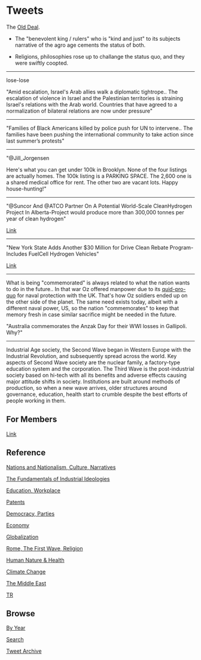 # Tweets

The [Old Deal](2021/05/farmers-foragers-fossils.md#olddeal.md).

- The "benevolent king / rulers" who is "kind and just" to its
subjects narrative of the agro age cements the status of both.

- Religions, philosophies rose up to challange the status quo, and
they were swiftly coopted.

---

lose-lose

"Amid escalation, Israel's Arab allies walk a diplomatic
tightrope.. The escalation of violence in Israel and the Palestinian
territories is straining Israel's relations with the Arab
world. Countries that have agreed to a normalization of bilateral
relations are now under pressure"

---

"Families of Black Americans killed by police push for UN to
intervene.. The families have been pushing the international community
to take action since last summer’s protests"

---

"@Jill_Jorgensen

Here's what you can get under 100k in Brooklyn. None of the four
listings are actually homes. The 100k listing is a PARKING SPACE. The
2,600 one is a shared medical office for rent. The other two are
vacant lots. Happy house-hunting!"

---

"@Suncor And @ATCO Partner On A Potential World-Scale CleanHydrogen
Project In Alberta-Project would produce more than 300,000 tonnes per
year of clean hydrogen"

[Link](https://bit.ly/3y19LDp)

---

"New York State Adds Another $30 Million for Drive Clean Rebate
Program-Includes FuelCell Hydrogen Vehicles"

[Link](https://bit.ly/3bffGuN)

---

What is being "commemorated" is always related to what the nation
wants to do in the future.. In that war Oz offered manpower due to its
[quid-pro-quo](2017/07/the-next-decade-friedman.md#australia) for
naval protection with the UK. That's how Oz soldiers ended up on the
other side of the planet. The same need exists today, albeit with a
different naval power, US, so the nation "commemorates" to keep that
memory fresh in case similar sacrifice might be needed in the future.

"Australia commemorates the Anzak Day for their WWI losses in
Gallipoli. Why?"

---

Industrial Age society, the Second Wave began in Western Europe with
the Industrial Revolution, and subsequently spread across the
world. Key aspects of Second Wave society are the nuclear family, a
factory-type education system and the corporation. The Third Wave is
the post-industrial society based on hi-tech with all its benefits and
adverse effects causing major attitude shifts in society. Institutions
are built around methods of production, so when a new wave arrives,
older structures around governance, education, health start to crumble
despite the best efforts of people working in them.

## For Members

[Link](https://thirdwave-members.herokuapp.com)

## Reference

[Nations and Nationalism, Culture, Narratives](/2013/02/nations-and-nationalism.md)

[The Fundamentals of Industrial Ideologies](/2011/04/fundamentals-of-industrial-ideologies.md)

[Education, Workplace](2017/09/education-workplace.md)

[Patents](/2018/09/patents.md)

[Democracy, Parties](/2016/11/democracy.md)

[Economy](/2018/05/economy.md)

[Globalization](/2018/09/globalization.md)

[Rome, The First Wave, Religion](/2017/12/rome.md)

[Human Nature & Health](/2020/07/human-nature.md)

[Climate Change](/2018/12/climate.md)

[The Middle East](/2019/07/middleeast.md)

[TR](../tr)

## Browse

[By Year](years.md)

[Search](search.html)

[Tweet Archive](/tweets/README.md)


